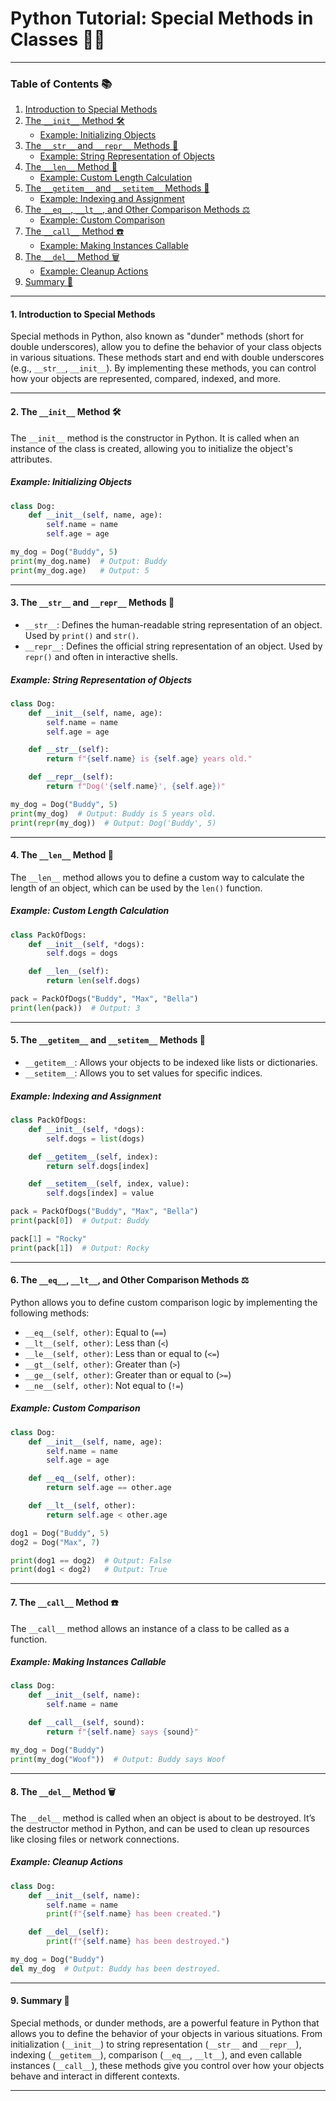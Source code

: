 # Python Tutorial: Special Methods in Classes 🧑‍💻

---

### Table of Contents 📚

1. [Introduction to Special Methods](#1-introduction-to-special-methods)
2. [The `__init__` Method 🛠️](#2-the-__init__-method)
   - [Example: Initializing Objects](#example-initializing-objects)
3. [The `__str__` and `__repr__` Methods 📜](#3-the-__str__-and-__repr__-methods)
   - [Example: String Representation of Objects](#example-string-representation-of-objects)
4. [The `__len__` Method 📏](#4-the-__len__-method)
   - [Example: Custom Length Calculation](#example-custom-length-calculation)
5. [The `__getitem__` and `__setitem__` Methods 🎯](#5-the-__getitem__-and-__setitem__-methods)
   - [Example: Indexing and Assignment](#example-indexing-and-assignment)
6. [The `__eq__`, `__lt__`, and Other Comparison Methods ⚖️](#6-the-__eq__-__lt__-and-other-comparison-methods)
   - [Example: Custom Comparison](#example-custom-comparison)
7. [The `__call__` Method ☎️](#7-the-__call__-method)
   - [Example: Making Instances Callable](#example-making-instances-callable)
8. [The `__del__` Method 🗑️](#8-the-__del__-method)
   - [Example: Cleanup Actions](#example-cleanup-actions)
9. [Summary 📝](#9-summary)

---

#### 1. Introduction to Special Methods

Special methods in Python, also known as "dunder" methods (short for double underscores), allow you to define the behavior of your class objects in various situations. These methods start and end with double underscores (e.g., `__str__`, `__init__`). By implementing these methods, you can control how your objects are represented, compared, indexed, and more.

---

#### 2. The `__init__` Method 🛠️

The `__init__` method is the constructor in Python. It is called when an instance of the class is created, allowing you to initialize the object's attributes.

##### Example: Initializing Objects

```python
class Dog:
    def __init__(self, name, age):
        self.name = name
        self.age = age

my_dog = Dog("Buddy", 5)
print(my_dog.name)  # Output: Buddy
print(my_dog.age)   # Output: 5
```

---

#### 3. The `__str__` and `__repr__` Methods 📜

- `__str__`: Defines the human-readable string representation of an object. Used by `print()` and `str()`.
- `__repr__`: Defines the official string representation of an object. Used by `repr()` and often in interactive shells.

##### Example: String Representation of Objects

```python
class Dog:
    def __init__(self, name, age):
        self.name = name
        self.age = age

    def __str__(self):
        return f"{self.name} is {self.age} years old."

    def __repr__(self):
        return f"Dog('{self.name}', {self.age})"

my_dog = Dog("Buddy", 5)
print(my_dog)  # Output: Buddy is 5 years old.
print(repr(my_dog))  # Output: Dog('Buddy', 5)
```

---

#### 4. The `__len__` Method 📏

The `__len__` method allows you to define a custom way to calculate the length of an object, which can be used by the `len()` function.

##### Example: Custom Length Calculation

```python
class PackOfDogs:
    def __init__(self, *dogs):
        self.dogs = dogs

    def __len__(self):
        return len(self.dogs)

pack = PackOfDogs("Buddy", "Max", "Bella")
print(len(pack))  # Output: 3
```

---

#### 5. The `__getitem__` and `__setitem__` Methods 🎯

- `__getitem__`: Allows your objects to be indexed like lists or dictionaries.
- `__setitem__`: Allows you to set values for specific indices.

##### Example: Indexing and Assignment

```python
class PackOfDogs:
    def __init__(self, *dogs):
        self.dogs = list(dogs)

    def __getitem__(self, index):
        return self.dogs[index]

    def __setitem__(self, index, value):
        self.dogs[index] = value

pack = PackOfDogs("Buddy", "Max", "Bella")
print(pack[0])  # Output: Buddy

pack[1] = "Rocky"
print(pack[1])  # Output: Rocky
```

---

#### 6. The `__eq__`, `__lt__`, and Other Comparison Methods ⚖️

Python allows you to define custom comparison logic by implementing the following methods:

- `__eq__(self, other)`: Equal to (`==`)
- `__lt__(self, other)`: Less than (`<`)
- `__le__(self, other)`: Less than or equal to (`<=`)
- `__gt__(self, other)`: Greater than (`>`)
- `__ge__(self, other)`: Greater than or equal to (`>=`)
- `__ne__(self, other)`: Not equal to (`!=`)

##### Example: Custom Comparison

```python
class Dog:
    def __init__(self, name, age):
        self.name = name
        self.age = age

    def __eq__(self, other):
        return self.age == other.age

    def __lt__(self, other):
        return self.age < other.age

dog1 = Dog("Buddy", 5)
dog2 = Dog("Max", 7)

print(dog1 == dog2)  # Output: False
print(dog1 < dog2)   # Output: True
```

---

#### 7. The `__call__` Method ☎️

The `__call__` method allows an instance of a class to be called as a function.

##### Example: Making Instances Callable

```python
class Dog:
    def __init__(self, name):
        self.name = name

    def __call__(self, sound):
        return f"{self.name} says {sound}"

my_dog = Dog("Buddy")
print(my_dog("Woof"))  # Output: Buddy says Woof
```

---

#### 8. The `__del__` Method 🗑️

The `__del__` method is called when an object is about to be destroyed. It’s the destructor method in Python, and can be used to clean up resources like closing files or network connections.

##### Example: Cleanup Actions

```python
class Dog:
    def __init__(self, name):
        self.name = name
        print(f"{self.name} has been created.")

    def __del__(self):
        print(f"{self.name} has been destroyed.")

my_dog = Dog("Buddy")
del my_dog  # Output: Buddy has been destroyed.
```

---

#### 9. Summary 📝

Special methods, or dunder methods, are a powerful feature in Python that allows you to define the behavior of your objects in various situations. From initialization (`__init__`) to string representation (`__str__` and `__repr__`), indexing (`__getitem__`), comparison (`__eq__`, `__lt__`), and even callable instances (`__call__`), these methods give you control over how your objects behave and interact in different contexts.

---
